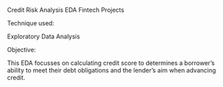 Credit Risk Analysis EDA Fintech Projects
  
Technique used:

  Exploratory Data Analysis

Objective:

  This EDA focusses on calculating credit score to determines a borrower’s ability to meet their debt obligations and the lender’s aim when advancing credit.

